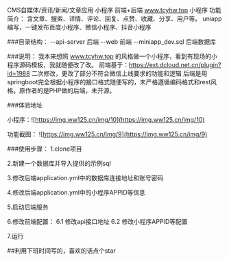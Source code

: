 CMS自媒体/资讯/新闻/文章应用 小程序 前端+后端
www.tcyhw.top 小程序
功能简介：
含文章、搜索、详情、评论、回复、点赞、收藏、分享、用户等。 
uniapp编写，一键发布百度小程序、微信小程序、抖音小程序

###目录结构：
--api-server 后端
--web  前端
--miniapp_dev.sql  后端数据库


###说明：
我本来想照 www.tcyhw.top 的风格做一个小程序，看到有现场的小程序源码模板，我就随便改了改。
前端基于：https://ext.dcloud.net.cn/plugin?id=1988 二次修改，更改了部分不符合微信上线要求的功能和逻辑
后端是用springboot完全根据小程序的接口格式随便写的，未严格遵循编码格式和rest风格。原作者的是PHP做的后端，未开源。

###体验地址

小程序：![https://img.ww125.cn/img/10](https://img.ww125.cn/img/10)

功能截图：
![https://img.ww125.cn/img/9](https://img.ww125.cn/img/9)



###使用步骤：
1.clone项目

2.新建一个数据库并导入提供的示例sql

3.修改后端application.yml中的数据库连接地址和账号密码

4.修改后端application.yml中的小程序APPID等信息

5.启动后端服务

6.修改前端配置：
    6.1 修改api接口地址
    6.2 修改小程序APPID等配置
   
7.运行


##利用下班时间写的，喜欢的话点个star
